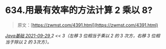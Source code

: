 <!--yml
category: 未分类
date: 0001-01-01 00:00:00
--->

# 634.用最有效率的方法计算 2 乘以 8?

> 原文：[https://zwmst.com/4391.html](https://zwmst.com/4391.html)

   [ *Java基础* ](https://zwmst.com/java%e5%9f%ba%e7%a1%80)*[ <time datetime="2021-09-30T00:19:12+08:00"> 2021-09-29 </time> ](https://zwmst.com/4391.html)  2 << 3（左移 3 位相当于乘以 2 的 3 次方，右移 3 位相当于除以 2 的 3次方）。*